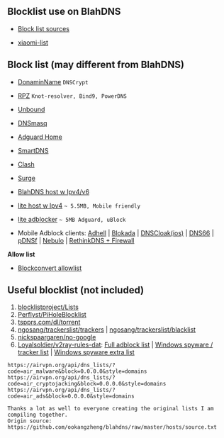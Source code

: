 ## Blocklist use on BlahDNS

* [Block list sources](https://github.com/ookangzheng/blahdns/raw/master/hosts/source.txt)

* [xiaomi-list](https://gist.github.com/232057d3562bffc31daa7739dfdb4469)

## Block list (may different from BlahDNS)

* [DonaminName](https://oooo.b-cdn.net/blahdns/blahdns_domains.txt) `DNSCrypt`

* [RPZ](https://oooo.b-cdn.net/blahdns/blahdns_rpz.txt) `Knot-resolver, Bind9, PowerDNS`

* [Unbound](https://oooo.b-cdn.net/blahdns/blahdns_unbound.conf) 

* [DNSmasq](https://oooo.b-cdn.net/blahdns/blahdns_dnsmasq.conf)

* [Adguard Home](https://oooo.b-cdn.net/blahdns/blahdns_unbound.conf)

* [SmartDNS](https://oooo.b-cdn.net/blahdns/blahdns_smartdns.conf)

* [Clash](https://oooo.b-cdn.net/blahdns/blahdns_clash.yaml)

* [Surge](https://oooo.b-cdn.net/blahdns/blahdns_surge.txt)

* [BlahDNS host w Ipv4/v6](https://oooo.b-cdn.net/blahdns/blahdns_adguardhome.txt)

* [lite host w Ipv4](https://oooo.b-cdn.net/blahdns/lite_host.txt) `~ 5.5MB, Mobile friendly`

* [lite adblocker](https://oooo.b-cdn.net/blahdns/lite_adblocker.txt) `~ 5MB Adguard, uBlock`

* Mobile Adblock clients: [Adhell](https://play.google.com/store/apps/details?id=com.getadhell.androidapp&hl=en_US) | [Blokada](https://github.com/blokadaorg/blokada) | [DNSCloak(ios)](https://apps.apple.com/us/app/dnscloak-secure-dns-client/id1452162351) | [DNS66](https://github.com/julian-klode/dns66) | [pDNSf](https://zenz-solutions.de/personaldnsfilter) | [Nebulo](https://github.com/Ch4t4r/Nebulo) | [RethinkDNS + Firewall](https://github.com/celzero/rethink-app)

**Allow list**

* [Blockconvert allowlist](https://raw.githubusercontent.com/mkb2091/blockconvert/master/output/whitelist_domains.txt)

## Useful blocklist (not included) 
1. [blocklistproject/Lists](https://github.com/blocklistproject/Lists)
2. [Perflyst/PiHoleBlocklist](https://github.com/Perflyst/PiHoleBlocklist)
3. [tspprs.com/dl/torrent](https://tspprs.com/dl/torrent)
4. [ngosang/trackerslist/trackers](https://github.com/ngosang/trackerslist/blob/master/trackers_all.txt) | [ngosang/trackerslist/blacklist](https://github.com/ngosang/trackerslist/blob/master/blacklist.txt)
5. [nickspaargaren/no-google](https://raw.githubusercontent.com/nickspaargaren/no-google/master/pihole-google.txt)
6. [Loyalsoldier/v2ray-rules-dat](https://github.com/Loyalsoldier/v2ray-rules-dat/): [Full adblock list](https://raw.githubusercontent.com/Loyalsoldier/v2ray-rules-dat/release/reject-list.txt) | [Windows spyware / tracker list](https://raw.githubusercontent.com/Loyalsoldier/v2ray-rules-dat/release/win-spy.txt) | [Windows spyware extra list](https://raw.githubusercontent.com/Loyalsoldier/v2ray-rules-dat/release/win-extra.txt)

```
https://airvpn.org/api/dns_lists/?code=air_malware&block=0.0.0.0&style=domains
https://airvpn.org/api/dns_lists/?code=air_cryptojacking&block=0.0.0.0&style=domains
https://airvpn.org/api/dns_lists/?code=air_ads&block=0.0.0.0&style=domains

```

```
Thanks a lot as well to everyone creating the original lists I am compiling together.
Origin source: https://github.com/ookangzheng/blahdns/raw/master/hosts/source.txt
```
